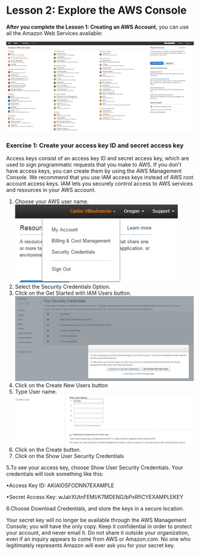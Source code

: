 # Lesson 2: Explore the AWS Console

**After you complete the Lesson 1: Creating an AWS Account**, you can use all the Amazon Web Services available:

![](9.jpg)



### **Exercise 1: Create your access key ID and secret access key**


Access keys consist of an access key ID and secret access key, which are used to sign programmatic requests that you make to AWS. If you don't have access keys, you can create them by using the AWS Management Console. We recommend that you use IAM access keys instead of AWS root account access keys. IAM lets you securely control access to AWS services and resources in your AWS account.


1. Choose your AWS user name.
    ![](10.jpg)
2. Select the Security Credentials Option.
3. Click on the Get Started with IAM Users button.
    ![](11.jpg)
4. Click on the Create New Users button
5. Type User name.
    ![](12.jpg)
6. Click on the Create button.
7. Click on the Show User Security Credentials


5.To see your access key, choose Show User Security Credentials. Your credentials will look something like this: 


•Access Key ID: AKIAIOSFODNN7EXAMPLE


•Secret Access Key: wJalrXUtnFEMI/K7MDENG/bPxRfiCYEXAMPLEKEY



6.Choose Download Credentials, and store the keys in a secure location. 

Your secret key will no longer be available through the AWS Management Console; you will have the only copy. Keep it confidential in order to protect your account, and never email it. Do not share it outside your organization, even if an inquiry appears to come from AWS or Amazon.com. No one who legitimately represents Amazon will ever ask you for your secret key. 

